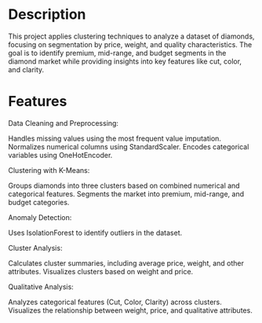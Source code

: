 # Description

This project applies clustering techniques to analyze a dataset of diamonds, focusing on segmentation by price, weight, and quality characteristics. The goal is to identify premium, mid-range, and budget segments in the diamond market while providing insights into key features like cut, color, and clarity.

# Features

Data Cleaning and Preprocessing:

Handles missing values using the most frequent value imputation.
Normalizes numerical columns using StandardScaler.
Encodes categorical variables using OneHotEncoder.

Clustering with K-Means:

Groups diamonds into three clusters based on combined numerical and categorical features.
Segments the market into premium, mid-range, and budget categories.

Anomaly Detection:

Uses IsolationForest to identify outliers in the dataset.

Cluster Analysis:

Calculates cluster summaries, including average price, weight, and other attributes.
Visualizes clusters based on weight and price.

Qualitative Analysis:

Analyzes categorical features (Cut, Color, Clarity) across clusters.
Visualizes the relationship between weight, price, and qualitative attributes.
